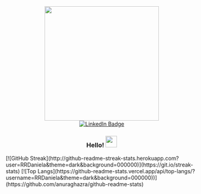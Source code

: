 <div id="header" align="center">
  <img src="https://media0.giphy.com/media/BACNp4PYgXACSPujxi/giphy.gif?cid=ecf05e477ar3bepil51guqkcjiebx1pz2wi0av0x7zzqdbof&rid=giphy.gif&ct=g" width="300"/>
<div id="badges">
  <a href="https://www.linkedin.com/in/daniela-rodr%C3%ADguez-robles-33a958191/">
    <img src="https://img.shields.io/badge/LinkedIn-blue?style=for-the-badge&logo=linkedin&logoColor=white" alt="LinkedIn Badge"/>
  </a>
</div>
<img src="https://komarev.com/ghpvc/?username=RRDaniela&style=flat-square&color=blue" alt=""/>
<h3>
  Hello!
  <img src="https://media.giphy.com/media/hvRJCLFzcasrR4ia7z/giphy.gif" width="30px"/>
</h3>
</div>
[![GitHub Streak](http://github-readme-streak-stats.herokuapp.com?user=RRDaniela&theme=dark&background=000000)](https://git.io/streak-stats)
[![Top Langs](https://github-readme-stats.vercel.app/api/top-langs/?username=RRDaniela&theme=dark&background=000000))](https://github.com/anuraghazra/github-readme-stats)
